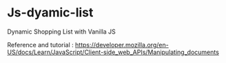 # Js-dyamic-list
Dynamic Shopping List with Vanilla JS


Reference and tutorial :
https://developer.mozilla.org/en-US/docs/Learn/JavaScript/Client-side_web_APIs/Manipulating_documents
